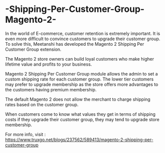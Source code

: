 # -Shipping-Per-Customer-Group-Magento-2-

In the world of E-commerce, customer retention is extremely important. It is even more difficult to convince customers to upgrade their customer group. To solve this, Meetanshi has developed the Magento 2 Shipping Per Customer Group extension.  

The Magento 2 store owners can build loyal customers who make higher lifetime value and profits to your business.  

Magento 2 Shipping Per Customer Group module allows the admin to set a custom shipping rate for each customer group. The lower tier customers may prefer to upgrade membership as the store offers more advantages to the customers having premium membership.  

The default Magento 2 does not allow the merchant to charge shipping rates based on the customer group.  

When customers come to know what values they get in terms of shipping costs if they upgrade their customer group, they may tend to upgrade store membership.  

For more info, visit : https://www.truxgo.net/blogs/237562/589413/magento-2-shipping-per-customer-group
